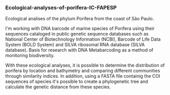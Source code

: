 ### Ecological-analyses-of-porifera-IC-FAPESP
Ecological analises of the phylum Porifera from the coast of São Paulo.

I'm working with DNA barcode of marine species of Porifera using their sequences cataloged in public genetic sequence databases such as National Center of Biotechnology Information (NCBI), 
Barcode of Life Data System (BOLD System) and SILVA ribosomal RNA database (SILVA database). Basis for research with DNA Metabarcoding as a method of monitoring biodiversity. 

With these ecological analyses, it is possible to determine the distribution of porifera by location and bathymetry and comparing different communities through similarity indices. 
In addition, using a FASTA file containig the COI sequences of species it's possible to create a phylogenetic tree and calculate the genetic distance from these species. 

